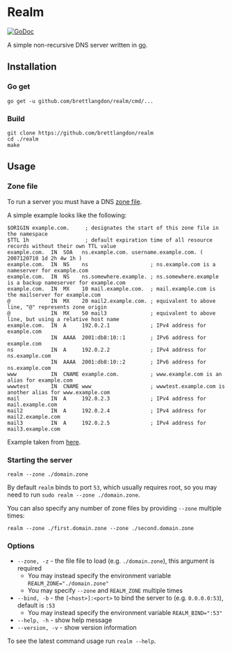 Realm
=====
[![GoDoc](https://godoc.org/github.com/brettlangdon/realm?status.svg)](https://godoc.org/github.com/brettlangdon/realm)

A simple non-recursive DNS server written in [go](https://golang.org).

## Installation
### Go get
```
go get -u github.com/brettlangdon/realm/cmd/...
```

### Build
```
git clone https://github.com/brettlangdon/realm
cd ./realm
make
```

## Usage
### Zone file
To run a server you must have a DNS [zone file](https://en.wikipedia.org/wiki/Zone_file).

A simple example looks like the following:

```
$ORIGIN example.com.     ; designates the start of this zone file in the namespace
$TTL 1h                  ; default expiration time of all resource records without their own TTL value
example.com.  IN  SOA   ns.example.com. username.example.com. ( 2007120710 1d 2h 4w 1h )
example.com.  IN  NS    ns                    ; ns.example.com is a nameserver for example.com
example.com.  IN  NS    ns.somewhere.example. ; ns.somewhere.example is a backup nameserver for example.com
example.com.  IN  MX    10 mail.example.com.  ; mail.example.com is the mailserver for example.com
@             IN  MX    20 mail2.example.com. ; equivalent to above line, "@" represents zone origin
@             IN  MX    50 mail3              ; equivalent to above line, but using a relative host name
example.com.  IN  A     192.0.2.1             ; IPv4 address for example.com
              IN  AAAA  2001:db8:10::1        ; IPv6 address for example.com
ns            IN  A     192.0.2.2             ; IPv4 address for ns.example.com
              IN  AAAA  2001:db8:10::2        ; IPv6 address for ns.example.com
www           IN  CNAME example.com.          ; www.example.com is an alias for example.com
wwwtest       IN  CNAME www                   ; wwwtest.example.com is another alias for www.example.com
mail          IN  A     192.0.2.3             ; IPv4 address for mail.example.com
mail2         IN  A     192.0.2.4             ; IPv4 address for mail2.example.com
mail3         IN  A     192.0.2.5             ; IPv4 address for mail3.example.com
```

Example taken from [here](https://en.wikipedia.org/wiki/Zone_file#File_format).

### Starting the server
```
realm --zone ./domain.zone
```

By default `realm` binds to port `53`, which usually requires root, so you may need to run `sudo realm --zone ./domain.zone`.

You can also specify any number of zone files by providing `--zone` multiple times:

```
realm --zone ./first.domain.zone --zone ./second.domain.zone
```

### Options
* `--zone, -z` - the file file to load (e.g. `./domain.zone`), this argument is required
    * You may instead specify the environment variable `REALM_ZONE="./domain.zone"`
    * You may specify `--zone` and `REALM_ZONE` multiple times
* `--bind, -b` - the `[<host>]:<port>` to bind the server to (e.g. `0.0.0.0:53`), default is `:53`
    * You may instead specify the environment variable `REALM_BIND=":53"`
* `--help, -h` - show help message
* `--version, -v` - show version information

To see the latest command usage run `realm --help`.
